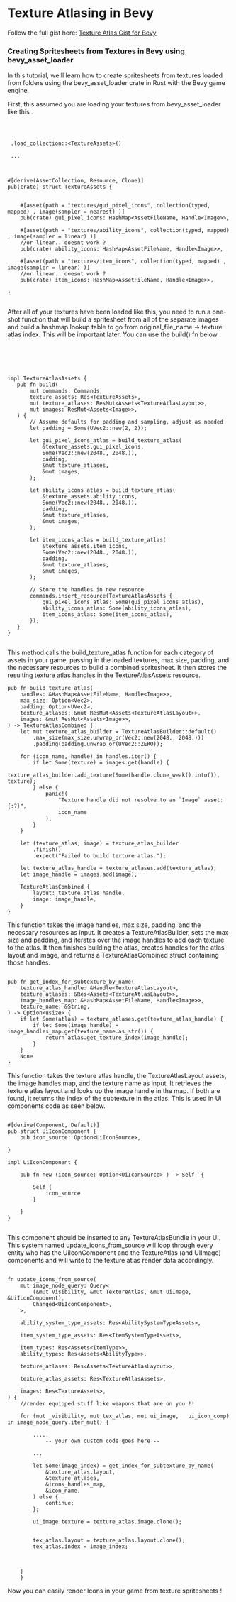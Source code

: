 
# Texture Atlasing in Bevy 
 

 Follow the full gist here: [Texture Atlas Gist for Bevy](https://gist.github.com/ethereumdegen/0b2c99677e710d32ae494dd7e735e6f0)

###  Creating Spritesheets from Textures in Bevy using bevy_asset_loader

In this tutorial, we'll learn how to create spritesheets from textures loaded from folders using the bevy_asset_loader crate in Rust with the Bevy game engine.   

First, this assumed you are loading your textures from bevy_asset_loader like this .   

```



 .load_collection::<TextureAssets>()

 ...



#[derive(AssetCollection, Resource, Clone)]
pub(crate) struct TextureAssets {
   

    #[asset(path = "textures/gui_pixel_icons", collection(typed, mapped) , image(sampler = nearest) )] 
    pub(crate) gui_pixel_icons: HashMap<AssetFileName, Handle<Image>>,

    #[asset(path = "textures/ability_icons", collection(typed, mapped) , image(sampler = linear) )]
    //or linear.. doesnt work ?
    pub(crate) ability_icons: HashMap<AssetFileName, Handle<Image>>,

    #[asset(path = "textures/item_icons", collection(typed, mapped) , image(sampler = linear) )]
    //or linear.. doesnt work ?
    pub(crate) item_icons: HashMap<AssetFileName, Handle<Image>>,
 
}


```

After all of your textures have been loaded like this, you need to run a one-shot function that will build a spritesheet from all of the separate images and build a hashmap lookup table to go from original_file_name -> texture atlas index.  This will be important later. You can use the build() fn below : 





 ```





impl TextureAtlasAssets {
    pub fn build(
        mut commands: Commands,
        texture_assets: Res<TextureAssets>,
        mut texture_atlases: ResMut<Assets<TextureAtlasLayout>>,
        mut images: ResMut<Assets<Image>>,
    ) {
        // Assume defaults for padding and sampling, adjust as needed
        let padding = Some(UVec2::new(2, 2));

        let gui_pixel_icons_atlas = build_texture_atlas(
            &texture_assets.gui_pixel_icons,
            Some(Vec2::new(2048., 2048.)),
            padding,
            &mut texture_atlases,
            &mut images,
        );

        let ability_icons_atlas = build_texture_atlas(
            &texture_assets.ability_icons,
            Some(Vec2::new(2048., 2048.)),
            padding,
            &mut texture_atlases,
            &mut images,
        );

        let item_icons_atlas = build_texture_atlas(
            &texture_assets.item_icons,
            Some(Vec2::new(2048., 2048.)),
            padding,
            &mut texture_atlases,
            &mut images,
        );

        // Store the handles in new resource
        commands.insert_resource(TextureAtlasAssets {
            gui_pixel_icons_atlas: Some(gui_pixel_icons_atlas),
            ability_icons_atlas: Some(ability_icons_atlas),
            item_icons_atlas: Some(item_icons_atlas),
        });
    }
}


 ```


This method calls the build_texture_atlas function for each category of assets in your game, passing in the loaded textures, max size, padding, and the necessary resources to build a combined spritesheet. It then stores the resulting texture atlas handles in the TextureAtlasAssets resource.


```
pub fn build_texture_atlas(
    handles: &HashMap<AssetFileName, Handle<Image>>,
    max_size: Option<Vec2>,
    padding: Option<UVec2>,
    texture_atlases: &mut ResMut<Assets<TextureAtlasLayout>>,
    images: &mut ResMut<Assets<Image>>,
) -> TextureAtlasCombined {
    let mut texture_atlas_builder = TextureAtlasBuilder::default()
        .max_size(max_size.unwrap_or(Vec2::new(2048., 2048.)))
        .padding(padding.unwrap_or(UVec2::ZERO));

    for (icon_name, handle) in handles.iter() {
        if let Some(texture) = images.get(handle) {
            texture_atlas_builder.add_texture(Some(handle.clone_weak().into()), texture);
        } else {
            panic!(
                "Texture handle did not resolve to an `Image` asset: {:?}",
                icon_name
            );
        }
    }

    let (texture_atlas, image) = texture_atlas_builder
        .finish()
        .expect("Failed to build texture atlas.");

    let texture_atlas_handle = texture_atlases.add(texture_atlas);
    let image_handle = images.add(image);

    TextureAtlasCombined {
        layout: texture_atlas_handle,
        image: image_handle,
    }
}

```


This function takes the image handles, max size, padding, and the necessary resources as input. It creates a TextureAtlasBuilder, sets the max size and padding, and iterates over the image handles to add each texture to the atlas. It then finishes building the atlas, creates handles for the atlas layout and image, and returns a TextureAtlasCombined struct containing those handles.




```

pub fn get_index_for_subtexture_by_name(
    texture_atlas_handle: &Handle<TextureAtlasLayout>,
    texture_atlases: &Res<Assets<TextureAtlasLayout>>,
    image_handles_map: &HashMap<AssetFileName, Handle<Image>>,
    texture_name: &String,
) -> Option<usize> {
    if let Some(atlas) = texture_atlases.get(texture_atlas_handle) {
        if let Some(image_handle) = image_handles_map.get(texture_name.as_str()) {
            return atlas.get_texture_index(image_handle);
        }
    }
    None
}

```

This function takes the texture atlas handle, the TextureAtlasLayout assets, the image handles map, and the texture name as input. It retrieves the texture atlas layout and looks up the image handle in the map. If both are found, it returns the index of the subtexture in the atlas.  This is used in Ui components code as seen below.  


```

#[derive(Component, Default)]
pub struct UiIconComponent {
    pub icon_source: Option<UiIconSource>,
  
}

impl UiIconComponent {

    pub fn new (icon_source: Option<UiIconSource> ) -> Self  {

        Self {
            icon_source
        }   

    }
}


```

This component should be inserted to any TextureAtlasBundle in your UI.  This system named update_icons_from_source will loop through every entity who has the UiIconComponent and the TextureAtlas (and UIImage) components and will write to the texture atlas render data accordingly.  



```

fn update_icons_from_source(
    mut image_node_query: Query<
        (&mut Visibility, &mut TextureAtlas, &mut UiImage,  &UiIconComponent),
        Changed<UiIconComponent>,
    >,

    ability_system_type_assets: Res<AbilitySystemTypeAssets>,

    item_system_type_assets: Res<ItemSystemTypeAssets>,
    
    item_types: Res<Assets<ItemType>>,
    ability_types: Res<Assets<AbilityType>>,

    texture_atlases: Res<Assets<TextureAtlasLayout>>,

    texture_atlas_assets: Res<TextureAtlasAssets>,

    images: Res<TextureAssets>,
) {
    //render equipped stuff like weapons that are on you !!

    for (mut _visibility, mut tex_atlas, mut ui_image,   ui_icon_comp) in image_node_query.iter_mut() {
   
        .....
            -- your own custom code goes here --

        ...

        let Some(image_index) = get_index_for_subtexture_by_name(
            &texture_atlas.layout,
            &texture_atlases,
            &icons_handles_map,
            &icon_name,
        ) else {
            continue;
        };

        ui_image.texture = texture_atlas.image.clone();


        tex_atlas.layout = texture_atlas.layout.clone();
        tex_atlas.index = image_index;



    }
    }

```


Now you can easily render Icons in your game from texture spritesheets ! 